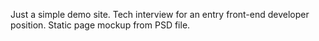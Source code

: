 Just a simple demo site. Tech interview for an entry front-end developer position. Static page mockup from PSD file.